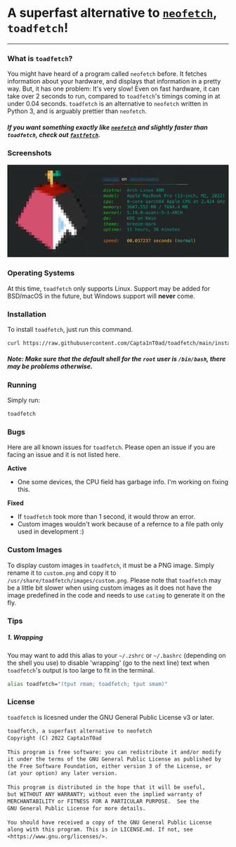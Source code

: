 # A superfast alternative to [`neofetch`](https://github.com/dylanaraps/neofetch), `toadfetch`!
***
### What is `toadfetch`?

You might have heard of a program called `neofetch` before. It fetches information about your hardware, and displays that information in a pretty way. But, it has one problem: It's very slow! Even on fast hardware, it can take over 2 seconds to run, compared to `toadfetch`'s timings coming in at under 0.04 seconds. `toadfetch` is an alternative to `neofetch` written in Python 3, and is arguably prettier than `neofetch`.

##### If you want something exactly like [`neofetch`](https://github.com/dylanaraps/neofetch) and slightly faster than `toadfetch`, check out [`fastfetch`](https://github.com/LinusDierheimer/fastfetch).

### Screenshots
![toadfetch](assets/toadfetch_1.png)

### Operating Systems
At this time, `toadfetch` only supports Linux. Support may be added for BSD/macOS in the future, but Windows support will **never** come.

### Installation
To install `toadfetch`, just run this command.
```bash
curl https://raw.githubusercontent.com/Capta1nT0ad/toadfetch/main/install.sh | /bin/bash
```
##### Note: Make sure that the default shell for the `root` user is `/bin/bash`, there may be problems otherwise.

### Running
Simply run:
```bash
toadfetch
```

### Bugs
Here are all known issues for `toadfetch`. Please open an issue if you are facing an issue and it is not listed here.

**Active**

- One some devices, the CPU field has garbage info. I'm working on fixing this.

**Fixed**

- If `toadfetch` took more than 1 second, it would throw an error.
- Custom images wouldn't work because of a refernce to a file path only used in development :)

### Custom Images
To display custom images in `toadfetch`, it must be a PNG image. Simply rename it to `custom.png` and copy it to `/usr/share/toadfetch/images/custom.png`. Please note that `toadfetch` may be a little bit slower when using custom images as it does not have the image predefined in the code and needs to use `catimg` to generate it on the fly.

### Tips
##### 1. Wrapping
You may want to add this alias to your `~/.zshrc` or `~/.bashrc` (depending on the shell you use) to disable 'wrapping' (go to the next line) text when `toadfetch`'s output is too large to fit in the terminal.
```bash
alias toadfetch="(tput rmam; toadfetch; tput smam)"
```

### License
`toadfetch` is licesned under the GNU General Public License v3 or later.
```
toadfetch, a superfast alternative to neofetch
Copyright (C) 2022 Capta1nT0ad

This program is free software: you can redistribute it and/or modify
it under the terms of the GNU General Public License as published by
the Free Software Foundation, either version 3 of the License, or
(at your option) any later version.

This program is distributed in the hope that it will be useful,
but WITHOUT ANY WARRANTY; without even the implied warranty of
MERCHANTABILITY or FITNESS FOR A PARTICULAR PURPOSE.  See the
GNU General Public License for more details.

You should have received a copy of the GNU General Public License
along with this program. This is in LICENSE.md. If not, see <https://www.gnu.org/licenses/>.
```
